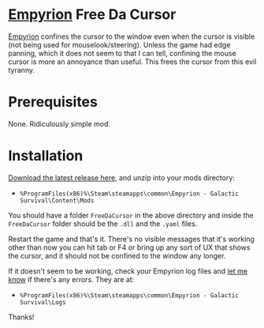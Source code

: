 # [Empyrion](https://empyriongame.com/) Free Da Cursor

[Empyrion](https://empyriongame.com/) confines the cursor to the window even when the cursor is visible (not being used for mouselook/steering). Unless the game had edge panning, which it does not seem to that I can tell, confining the mouse cursor is more an annoyance than useful. This frees the cursor from this evil tyranny.

# Prerequisites

None. Ridiculously simple mod.

# Installation

[Download the latest release here](https://github.com/kjackson1998/EmpyrionFreeDaCursor/releases), and unzip into your mods directory:

  * `%ProgramFiles(x86)%\Steam\steamapps\common\Empyrion - Galactic Survival\Content\Mods`

You should have a folder `FreeDaCursor` in the above directory and inside the `FreeDaCursor` folder should be the `.dll` and the `.yaml` files.

Restart the game and that's it. There's no visible messages that it's working other than now you can hit tab or F4 or bring up any sort of UX that shows the cursor, and it should not be confined to the window any longer.

If it doesn't seem to be working, check your Empyrion log files and [let me know](https://github.com/kjackson1998/EmpyrionFreeDaCursor/issues) if there's any errors. They are at:

  * `%ProgramFiles(x86)%\Steam\steamapps\common\Empyrion - Galactic Survival\Logs`

Thanks!
